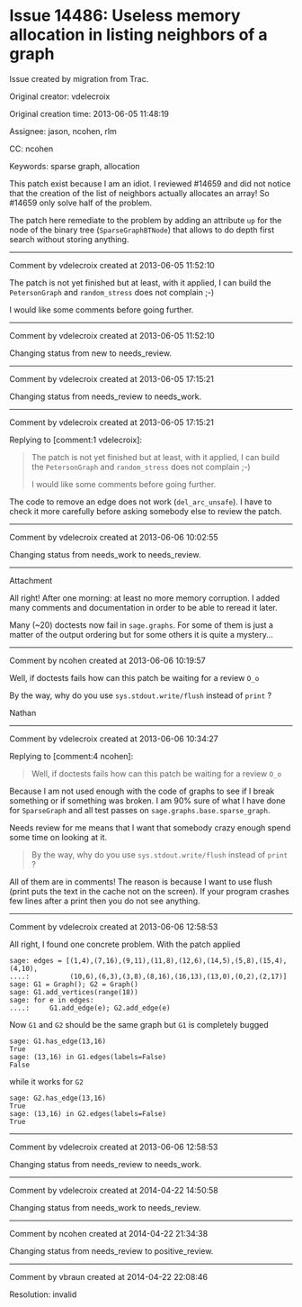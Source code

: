 # Issue 14486: Useless memory allocation in listing neighbors of a graph

Issue created by migration from Trac.

Original creator: vdelecroix

Original creation time: 2013-06-05 11:48:19

Assignee: jason, ncohen, rlm

CC:  ncohen

Keywords: sparse graph, allocation

This patch exist because I am an idiot. I reviewed #14659 and did not notice that the creation of the list of neighbors actually allocates an array! So #14659 only solve half of the problem.

The patch here remediate to the problem by adding an attribute `up` for the node of the binary tree (`SparseGraphBTNode`) that allows to do depth first search without storing anything.


---

Comment by vdelecroix created at 2013-06-05 11:52:10

The patch is not yet finished but at least, with it applied, I can build the `PetersonGraph` and `random_stress` does not complain ;-)

I would like some comments before going further.


---

Comment by vdelecroix created at 2013-06-05 11:52:10

Changing status from new to needs_review.


---

Comment by vdelecroix created at 2013-06-05 17:15:21

Changing status from needs_review to needs_work.


---

Comment by vdelecroix created at 2013-06-05 17:15:21

Replying to [comment:1 vdelecroix]:
> The patch is not yet finished but at least, with it applied, I can build the `PetersonGraph` and `random_stress` does not complain ;-)
> 
> I would like some comments before going further.

The code to remove an edge does not work (`del_arc_unsafe`). I have to check it more carefully before asking somebody else to review the patch.


---

Comment by vdelecroix created at 2013-06-06 10:02:55

Changing status from needs_work to needs_review.


---

Attachment

All right! After one morning: at least no more memory corruption. I added many comments and documentation in order to be able to reread it later.

Many (~20) doctests now fail in `sage.graphs`. For some of them is just a matter of the output ordering but for some others it is quite a mystery...


---

Comment by ncohen created at 2013-06-06 10:19:57

Well, if doctests fails how can this patch be waiting for a review `O_o`

By the way, why do you use `sys.stdout.write/flush` instead of `print` ?

Nathan


---

Comment by vdelecroix created at 2013-06-06 10:34:27

Replying to [comment:4 ncohen]:
> Well, if doctests fails how can this patch be waiting for a review `O_o`

Because I am not used enough with the code of graphs to see if I break something or if something was broken. I am 90% sure of what I have done for `SparseGraph` and all test passes on `sage.graphs.base.sparse_graph`.

Needs review for me means that I want that somebody crazy enough spend some time on looking at it.

> By the way, why do you use `sys.stdout.write/flush` instead of `print` ?

All of them are in comments! The reason is because I want to use flush (print puts the text in the cache not on the screen). If your program crashes few lines after a print then you do not see anything.


---

Comment by vdelecroix created at 2013-06-06 12:58:53

All right, I found one concrete problem. With the patch applied

```
sage: edges = [(1,4),(7,16),(9,11),(11,8),(12,6),(14,5),(5,8),(15,4),(4,10),
....:          (10,6),(6,3),(3,8),(8,16),(16,13),(13,0),(0,2),(2,17)]
sage: G1 = Graph(); G2 = Graph()
sage: G1.add_vertices(range(18))
sage: for e in edges:
....:     G1.add_edge(e); G2.add_edge(e)
```

Now `G1` and `G2` should be the same graph but `G1` is completely bugged

```
sage: G1.has_edge(13,16)
True
sage: (13,16) in G1.edges(labels=False)
False
```

while it works for `G2`

```
sage: G2.has_edge(13,16)
True
sage: (13,16) in G2.edges(labels=False)
True
```



---

Comment by vdelecroix created at 2013-06-06 12:58:53

Changing status from needs_review to needs_work.


---

Comment by vdelecroix created at 2014-04-22 14:50:58

Changing status from needs_work to needs_review.


---

Comment by ncohen created at 2014-04-22 21:34:38

Changing status from needs_review to positive_review.


---

Comment by vbraun created at 2014-04-22 22:08:46

Resolution: invalid
